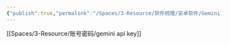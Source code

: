 ```yaml
---
{"publish":true,"permalink":"/Spaces/3-Resource/软件梳理/安卓软件/Gemini App.md","aliases":"Bard Gemini","created":"2025-04-27","modified":"2025-04-27","published":"2025-07-27T18:50:26.521+08:00","tags":["AI产品","好用网站","安卓软件"],"cssclasses":""}
---
```



[[Spaces/3-Resource/账号密码/gemini api key]]